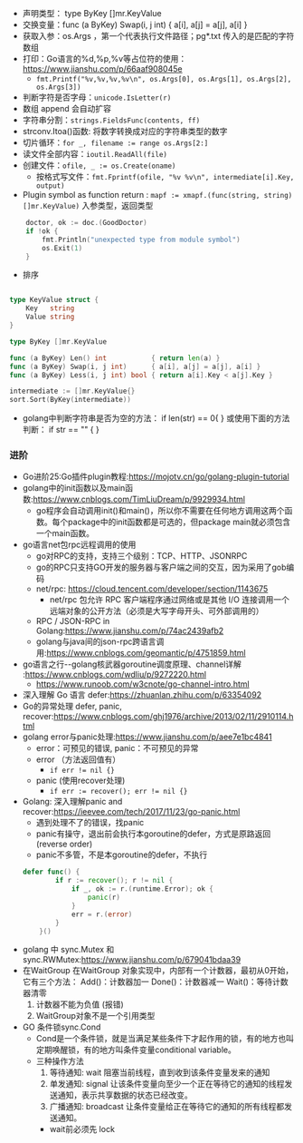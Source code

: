 + 声明类型： type ByKey []mr.KeyValue
+ 交换变量：func (a ByKey) Swap(i, j int)      { a[i], a[j] = a[j], a[i] }
+ 获取入参：os.Args ，第一个代表执行文件路径；pg*.txt 传入的是匹配的字符数组
+ 打印：Go语言的%d,%p,%v等占位符的使用：<https://www.jianshu.com/p/66aaf908045e>
    - `fmt.Printf("%v,%v,%v,%v\n", os.Args[0], os.Args[1], os.Args[2], os.Args[3])`
+ 判断字符是否字母：`unicode.IsLetter(r)`
+ 数组 append 会自动扩容 
+ 字符串分割：`strings.FieldsFunc(contents, ff)`
+ strconv.Itoa()函数: 将数字转换成对应的字符串类型的数字
+ 切片循环：`for _, filename := range os.Args[2:]`
+ 读文件全部内容：`ioutil.ReadAll(file)`
+ 创建文件：`ofile, _ := os.Create(oname)`
    - 按格式写文件：`fmt.Fprintf(ofile, "%v %v\n", intermediate[i].Key, output)`
+ Plugin symbol as function return : `mapf := xmapf.(func(string, string) []mr.KeyValue)` 入参类型，返回类型
```go
    doctor, ok := doc.(GoodDoctor)
	if !ok {
		fmt.Println("unexpected type from module symbol")
		os.Exit(1)
	}
```
+ 排序
```go

type KeyValue struct {
	Key   string
	Value string
}

type ByKey []mr.KeyValue

func (a ByKey) Len() int           { return len(a) }
func (a ByKey) Swap(i, j int)      { a[i], a[j] = a[j], a[i] }
func (a ByKey) Less(i, j int) bool { return a[i].Key < a[j].Key }

intermediate := []mr.KeyValue{}
sort.Sort(ByKey(intermediate))

```
+ golang中判断字符串是否为空的方法：
if len(str) == 0{
}
或使用下面的方法判断：
if str == "" {
}




### 进阶
+ Go进阶25:Go插件plugin教程:<https://mojotv.cn/go/golang-plugin-tutorial>
+ golang中的init函数以及main函数:<https://www.cnblogs.com/TimLiuDream/p/9929934.html>
    - go程序会自动调用init()和main()，所以你不需要在任何地方调用这两个函数。每个package中的init函数都是可选的，但package main就必须包含一个main函数。
+ go语言net包rpc远程调用的使用
    - go对RPC的支持，支持三个级别：TCP、HTTP、JSONRPC
    - go的RPC只支持GO开发的服务器与客户端之间的交互，因为采用了gob编码
    - net/rpc: <https://cloud.tencent.com/developer/section/1143675>
        + net/rpc 包允许 RPC 客户端程序通过网络或是其他 I/O 连接调用一个远端对象的公开方法（必须是大写字母开头、可外部调用的）
    - RPC / JSON-RPC in Golang:<https://www.jianshu.com/p/74ac2439afb2>
    - golang与java间的json-rpc跨语言调用:<https://www.cnblogs.com/geomantic/p/4751859.html>
+ go语言之行--golang核武器goroutine调度原理、channel详解 :<https://www.cnblogs.com/wdliu/p/9272220.html>   
    - https://www.runoob.com/w3cnote/go-channel-intro.html
+ 深入理解 Go 语言 defer:<https://zhuanlan.zhihu.com/p/63354092>
+ Go的异常处理 defer, panic, recover:<https://www.cnblogs.com/ghj1976/archive/2013/02/11/2910114.html>
+ golang error与panic处理:<https://www.jianshu.com/p/aee7e1bc4841>
    - error：可预见的错误, panic：不可预见的异常
    - error （方法返回值有）
        + `if err != nil {}`
    -  panic (使用recover处理)
        + `if err := recover(); err != nil {}`
+ Golang: 深入理解panic and recover:<https://ieevee.com/tech/2017/11/23/go-panic.html>        
    - 遇到处理不了的错误，找panic
    - panic有操守，退出前会执行本goroutine的defer，方式是原路返回(reverse order)
    - panic不多管，不是本goroutine的defer，不执行 
    ```go
    defer func() {
            if r := recover(); r != nil {
                if _, ok := r.(runtime.Error); ok {
                    panic(r)
                }
                err = r.(error)
            }
        }()
    ```      
+ golang 中 sync.Mutex 和 sync.RWMutex:<https://www.jianshu.com/p/679041bdaa39>
+ 在WaitGroup
在WaitGroup 对象实现中，内部有一个计数器，最初从0开始，它有三个方法：
Add()：计数器加一
Done()：计数器减一
Wait()：等待计数器清零
    1. 计数器不能为负值 (报错)
    2. WaitGroup对象不是一个引用类型
+ GO 条件锁sync.Cond
  - Cond是一个条件锁，就是当满足某些条件下才起作用的锁，有的地方也叫定期唤醒锁，有的地方叫条件变量conditional variable。
  - 三种操作方法
    1. 等待通知: wait
    阻塞当前线程，直到收到该条件变量发来的通知
    2. 单发通知: signal
    让该条件变量向至少一个正在等待它的通知的线程发送通知，表示共享数据的状态已经改变。
    3. 广播通知: broadcast
    让条件变量给正在等待它的通知的所有线程都发送通知。
    - wait前必须先 lock
    

